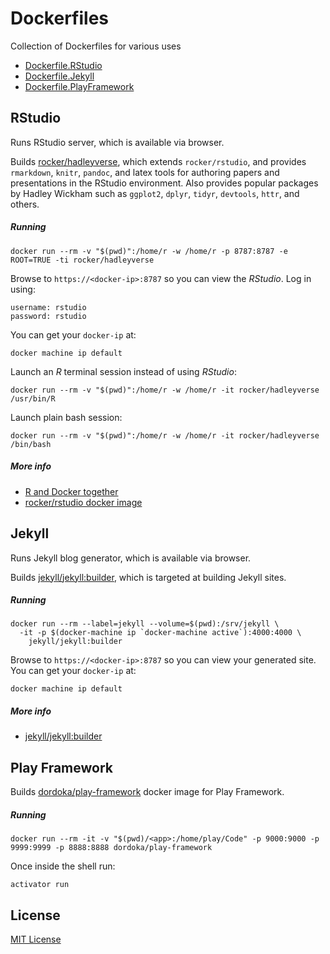 # Dockerfiles

Collection of Dockerfiles for various uses

  * [Dockerfile.RStudio](#rstudio)
  * [Dockerfile.Jekyll](#jekyll)
  * [Dockerfile.PlayFramework](#playframework)


## RStudio
Runs RStudio server, which is available via browser.

Builds [rocker/hadleyverse](https://github.com/rocker-org/hadleyverse), which extends `rocker/rstudio`, and provides `rmarkdown`, `knitr`, `pandoc`, and latex tools for authoring papers and presentations in the RStudio environment. Also provides popular packages by Hadley Wickham such as `ggplot2`, `dplyr`, `tidyr`, `devtools`, `httr`, and others.

##### Running
```shell
docker run --rm -v "$(pwd)":/home/r -w /home/r -p 8787:8787 -e ROOT=TRUE -ti rocker/hadleyverse
```

Browse to `https://<docker-ip>:8787` so you can view the *RStudio*. Log in using:
```
username: rstudio
password: rstudio
```

You can get your `docker-ip` at:
```shell
docker machine ip default
```

Launch an *R* terminal session instead of using *RStudio*:
```shell
docker run --rm -v "$(pwd)":/home/r -w /home/r -it rocker/hadleyverse /usr/bin/R
```

Launch plain bash session:
```shell
docker run --rm -v "$(pwd)":/home/r -w /home/r -it rocker/hadleyverse /bin/bash
```

##### More info
* [R and Docker together](https://benmarwick.github.io/UW-eScience-docker-for-reproducible-research/#18)
* [rocker/rstudio docker image](https://github.com/rocker-org/rocker/wiki/Using-the-RStudio-image)


## Jekyll
Runs Jekyll blog generator, which is available via browser.

Builds [jekyll/jekyll:builder](https://github.com/jekyll/docker), which is targeted at building  Jekyll sites.

##### Running
```shell
docker run --rm --label=jekyll --volume=$(pwd):/srv/jekyll \
  -it -p $(docker-machine ip `docker-machine active`):4000:4000 \
    jekyll/jekyll:builder
```

Browse to `https://<docker-ip>:8787` so you can view your generated site. You can get your `docker-ip` at:
```shell
docker machine ip default
```

##### More info
* [jekyll/jekyll:builder](https://github.com/jekyll/docker)


## Play Framework
Builds [dordoka/play-framework](https://github.com/dordoka/play-framework) docker image for Play Framework.

##### Running
```shell
docker run --rm -it -v "$(pwd)/<app>:/home/play/Code" -p 9000:9000 -p 9999:9999 -p 8888:8888 dordoka/play-framework
```

Once inside the shell run:
```shell
activator run
```

## License
[MIT License](LICENSE)
